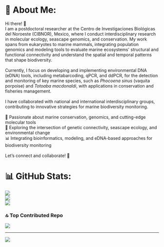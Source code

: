 # 💫 About Me:

Hi there! 👋<br>I am a postdoctoral researcher at the Centro de Investigaciones Biológicas del Noroeste (CIBNOR), Mexico, where I conduct interdisciplinary research in molecular ecology, seascape genomics, and conservation. My work spans from eukaryotes to marine mammals, integrating population genomics and modeling tools to evaluate marine ecosystems' structural and functional connectivity and understand the spatial and temporal patterns that shape biodiversity.<br><br>Currently, I focus on developing and implementing environmental DNA (eDNA) tools, including metabarcoding, qPCR, and ddPCR, for the detection and monitoring of key marine species, such as *Phocoena sinus* (vaquita porpoise) and *Totoaba macdonaldi*, with applications in conservation and fisheries management. <br><br>I have collaborated with national and international interdisciplinary groups, contributing to innovative strategies for marine biodiversity monitoring.<br><br>🔬 Passionate about marine conservation, genomics, and cutting-edge molecular tools<br>🌊 Exploring the intersection of genetic connectivity, seascape ecology, and environmental change<br>📊 Integrating bioinformatics, modeling, and eDNA-based approaches for biodiversity monitoring<br><br>Let’s connect and collaborate! 🚀

# 📊 GitHub Stats:
![](https://github-readme-stats.vercel.app/api?username=taniavaldiviac&theme=dark&hide_border=false&include_all_commits=true&count_private=true)<br/>
![](https://github-readme-streak-stats.herokuapp.com/?user=taniavaldiviac&theme=dark&hide_border=false)<br/>
![](https://github-readme-stats.vercel.app/api/top-langs/?username=taniavaldiviac&theme=dark&hide_border=false&include_all_commits=true&count_private=true&layout=compact)

### 🔝 Top Contributed Repo
![](https://github-contributor-stats.vercel.app/api?username=taniavaldiviac&limit=5&theme=dark&combine_all_yearly_contributions=true)

---
[![](https://visitcount.itsvg.in/api?id=taniavaldiviac&icon=0&color=0)](https://visitcount.itsvg.in)

<!-- Proudly created with GPRM ( https://gprm.itsvg.in ) -->
